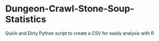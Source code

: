 # Dungeon-Crawl-Stone-Soup-Statistics
Quick and Dirty Python script to create a CSV for easily analysis with R
